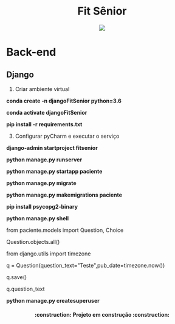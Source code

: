 <h1 align="center"> Fit Sênior </h1>
<p align="center">
    <img loading="lazy" src="http://img.shields.io/static/v1?label=STATUS&message=EM%20DESENVOLVIMENTO&color=GREEN&style=for-the-badge"/>
</p>

# Back-end
<h2>Django</h2>

1. Criar ambiente virtual
   
**conda create -n djangoFitSenior python=3.6**

**conda activate djangoFitSenior**

**pip install -r requirements.txt**

3. Configurar pyCharm e executar o serviço
   
**django-admin startproject fitsenior**

**python manage.py runserver**

**python manage.py startapp paciente**

**python manage.py migrate**

**python manage.py makemigrations paciente**

**pip install psycopg2-binary**

**python manage.py shell**

from paciente.models import Question, Choice

Question.objects.all()

from django.utils import timezone

q = Question(question_text="Teste",pub_date=timezone.now()) 

q.save()

q.question_text

**python manage.py createsuperuser**

<h4 align="center"> 
    :construction:  Projeto em construção  :construction:
</h4>
